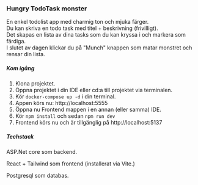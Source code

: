 ### Hungry TodoTask monster
En enkel todolist app med charmig ton och mjuka färger. <br>
Du kan skriva en todo task med titel + beskrivning (frivilligt).<br>
Det skapas en lista av dina tasks som du kan kryssa i och markera som färdiga.<br>
I slutet av dagen klickar du på "Munch" knappen som matar monstret och rensar din lista.

##### Kom igång


1. Klona projektet.
2. Öppna projektet i din IDE eller cd:a till projektet via terminalen.
2. Kör ```docker-compose up -d``` i din terminal.
3. Appen körs nu: http://localhost:5555
4. Öppna nu Frontend mappen i en annan (eller samma) IDE.
5. Kör ``npm install`` och sedan ```npm run dev```
6. Frontend körs nu och är tillgänglig på http://localhost:5137


##### Techstack

ASP.Net core som backend.

React + Tailwind som frontend (installerat via Vite.)

Postgresql som databas.